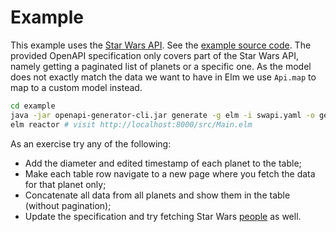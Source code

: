 # Example

This example uses the [Star Wars API](https://swapi.co/).
See the [example source code](https://github.com/eriktim/openapi-elm/tree/master/example).
The provided OpenAPI specification only covers part of the Star Wars API, namely getting a paginated list of planets or a specific one.
As the model does not exactly match the data we want to have in Elm we use `Api.map` to map to a custom model instead.

```bash
cd example
java -jar openapi-generator-cli.jar generate -g elm -i swapi.yaml -o generated
elm reactor # visit http://localhost:8000/src/Main.elm
```

As an exercise try any of the following:

* Add the diameter and edited timestamp of each planet to the table;
* Make each table row navigate to a new page where you fetch the data for that planet only;
* Concatenate all data from all planets and show them in the table (without pagination);
* Update the specification and try fetching Star Wars [people](https://swapi.co/documentation#people) as well.
